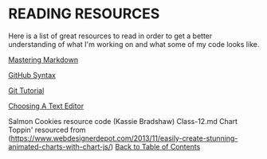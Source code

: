 # READING RESOURCES

Here is a list of great resources to read in order to get a better understanding of what I'm working on and what some of my code looks like.

[Mastering Markdown](https://guides.github.com/features/mastering-markdown)


[GitHub Syntax](https://docs.github.com/en/free-pro-team@latest/github/writing-on-github/basic-writing-and-formatting-syntax)

[Git Tutorial](https://blog.udemy.com/git-tutorial-a-comprehensive-guide/)

[Choosing A Text Editor](https://codefellows.github.io/code-102-guide/curriculum/class-02/Choosing-A-Text-Editor--The-Older-Co)

Salmon Cookies resource code (Kassie Bradshaw)
Class-12.md Chart Toppin' resourced from (https://www.webdesignerdepot.com/2013/11/easily-create-stunning-animated-charts-with-chart-js/)
[Back to Table of Contents](/README.md)